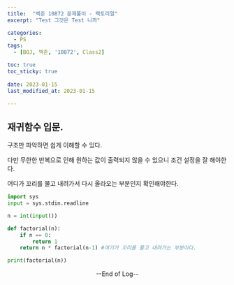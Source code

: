 ```yaml
---
title:  "백준 10872 문제풀이 - 팩토리얼" 
excerpt: "Test 그것은 Test 니까"

categories:
  - PS
tags:
  - [BOJ, 백준, '10872', Class2]

toc: true
toc_sticky: true
 
date: 2023-01-15
last_modified_at: 2023-01-15

---
```


## 재귀함수 입문.

구조만 파악하면 쉽게 이해할 수 있다.

다만 무한한 반복으로 인해 원하는 값이 출력되지 않을 수 있으니 조건 설정을 잘 해야한다.

어디가 꼬리를 물고 내려가서 다시 올라오는 부분인지 확인해야한다.

```python
import sys
input = sys.stdin.readline

n = int(input())

def factorial(n):
    if n == 0:
        return 1
    return n * factorial(n-1) #여기가 꼬리를 물고 내려가는 부분이다.

print(factorial(n))
```



<center> --End of Log-- </center>

